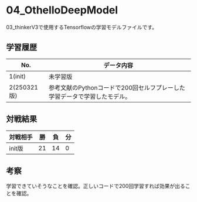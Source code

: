 # 04_OthelloDeepModel
03_thinkerV3で使用するTensorflowの学習モデルファイルです。<br>

## 学習履歴
|No.|データ内容|
|-|-|
|1(init)|未学習版|
|2(250321版)|参考文献のPythonコードで200回セルフプレーした学習データで学習したモデル。|

## 対戦結果
|対戦相手|勝|負|分|
|-|-|-|-|
|init版|21|14|0|

## 考察
学習できていそうなことを確認。正しいコードで200回学習すれば効果が出ることを確認。
